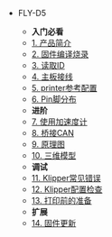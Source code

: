 * FLY-D5

    * **入门必看**
    * [1. 产品简介](/board/fly_d5/README.md)
    * [2. 固件编译烧录](/board/fly_d5/flash.md)
    * [3. 读取ID](/board/fly_d5/id.md)
    * [4. 主板接线](/board/fly_d5/wiring.md)
    * [5. printer参考配置](/board/fly_d5/cfg.md)
    * [6. Pin脚分布](/board/fly_d5/pins.md)
    * **进阶**
    * [7. 使用加速度计](/board/fly_d5/adxl345.md)
    * [8. 桥接CAN](/board/fly_d5/canbridge.md)
    * [9. 原理图](/board/fly_d5/schematic.md)
    * [10. 三维模型](/board/fly_d5/3dmodel.md) 
    * **调试**
    * [11. Klipper常见错误](/board/fly_d5/klippererro.md)
    * [12. Klipper配置检查](/board/fly_d5/klippercheck.md)
    * [13. 打印前的准备](/board/fly_d5/Super8prepare.md)
    * **扩展**
    * [14. 固件更新](/board/fly_d5/katapult.md)
